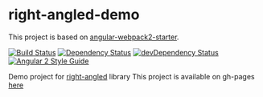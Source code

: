 # right-angled-demo

This project is based on [angular-webpack2-starter](https://github.com/qdouble/angular-webpack2-starter).

[![Build Status](https://travis-ci.org/eastbanctechru/right-angled-demo.svg?branch=master)](https://travis-ci.org/eastbanctechru/right-angled-demo)
[![Dependency Status](https://david-dm.org/eastbanctechru/right-angled-demo.svg)](https://david-dm.org/eastbanctechru/right-angled-demo)
[![devDependency Status](https://david-dm.org/eastbanctechru/right-angled-demo/dev-status.svg)](https://david-dm.org/eastbanctechru/right-angled-demo?type=dev)
[![Angular 2 Style Guide](https://mgechev.github.io/angular2-style-guide/images/badge.svg)](https://angular.io/styleguide)

Demo project for [right-angled](https://github.com/eastbanctechru/right-angled) library
This project is available on gh-pages [here](https://eastbanctechru.github.io/right-angled-demo)
